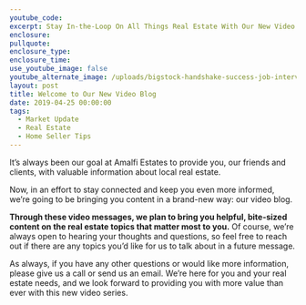 ```yaml
---
youtube_code:
excerpt: Stay In-the-Loop On All Things Real Estate With Our New Video Blog
enclosure:
pullquote:
enclosure_type:
enclosure_time:
use_youtube_image: false
youtube_alternate_image: /uploads/bigstock-handshake-success-job-intervie-254790886.jpg
layout: post
title: Welcome to Our New Video Blog
date: 2019-04-25 00:00:00
tags:
  - Market Update
  - Real Estate
  - Home Seller Tips
---
```


It’s always been our goal at Amalfi Estates to provide you, our friends and clients, with valuable information about local real estate.

Now, in an effort to stay connected and keep you even more informed, we’re going to be bringing you content in a brand-new way: our video blog.

**Through these video messages, we plan to bring you helpful, bite-sized content on the real estate topics that matter most to you.** Of course, we’re always open to hearing your thoughts and questions, so feel free to reach out if there are any topics you’d like for us to talk about in a future message.

As always, if you have any other questions or would like more information, please give us a call or send us an email. We’re here for you and your real estate needs, and we look forward to providing you with more value than ever with this new video series.&nbsp;